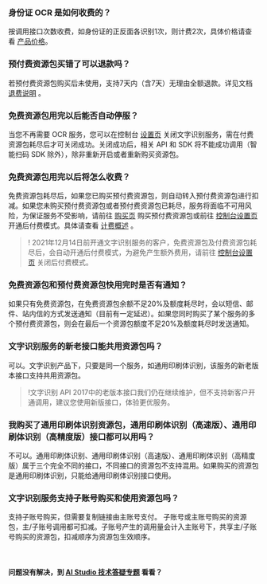### 身份证 OCR 是如何收费的？
按调用接口次数收费，如身份证的正反面各识别1次，则计费2次，具体价格请查看 [产品价格](https://cloud.tencent.com/document/product/866/17619#.E4.BA.A7.E5.93.81.E4.BB.B7.E6.A0.BC)。

### 预付费资源包买错了可以退款吗？
若预付费资源包购买后未使用，支持7天内（含7天）无理由全额退款。详见文档 [退费说明](https://cloud.tencent.com/document/product/866/30577) 。

### 免费资源包用完以后能否自动停服？
当您不再需要 OCR 服务，您可以在控制台 [设置页](https://console.cloud.tencent.com/ocr/v2/settings) 关闭文字识别服务，需在付费资源包耗尽后才可关闭成功。关闭成功后，相关 API 和 SDK 将不能成功调用（智能扫码 SDK 除外），除非重新开启或者重新购买资源包。

### 免费资源包用完以后将怎么收费？
免费资源包耗尽后，如果您已购买预付费资源包，则自动转入预付费资源包进行扣减。如果您未购买预付费资源包或者预付费资源包已耗尽，服务将面临不可用风险，为保证服务不受影响，请前往 [购买页](https://buy.cloud.tencent.com/iai_ocr) 购买预付费资源包或前往 [控制台设置页](https://console.cloud.tencent.com/ocr/settings) 开通后付费模式。具体请查看 [计费概述](https://cloud.tencent.com/document/product/866/17619) 。
>! 2021年12月14日前开通文字识别服务的客户，免费资源包及付费资源包耗尽后，会自动开通后付费模式，为避免产生额外费用，请前往 [控制台设置页](https://console.cloud.tencent.com/ocr/settings) 关闭后付费模式。

### 免费资源包和预付费资源包快用完时是否有通知？
如果只有免费资源包，在免费资源包余额不足20%及额度耗尽时，会以短信、邮件、站内信的方式发送通知（目前有一定延迟）。如果您同时购买了某个服务的多个预付费资源包，则会在最后一个资源包额度不足20%及额度耗尽时发送通知。

### 文字识别服务的新老接口能共用资源包吗？
可以。文字识别产品下，只要是同一个服务，如通用印刷体识别，该服务的新老版本接口支持共用资源包。
>!文字识别 API 2017中的老版本接口我们仍在继续维护，但不支持新客户开通调用，建议您使用新版接口，体验更优服务。

### 我购买了通用印刷体识别资源包，通用印刷体识别（高速版）、通用印刷体识别（高精度版）接口都可以用吗？
不可以。通用印刷体识别、通用印刷体识别（高速版）、通用印刷体识别（高精度版）属于三个完全不同的接口，不同接口的资源包不支持混用。如果购买的资源包是通用印刷体识别，只能给通用印刷体识别接口使用。

### 文字识别服务支持子账号购买和使用资源包吗？
支持子账号购买，但需要复制链接由主账号支付。
子账号或主账号购买的资源包，主/子账号调用都可扣减。子账号产生的调用量会计入主账号下，共享主/子账号购买的资源包，扣减顺序为资源包生效顺序。
<br>
<br>
<br>
<br>
**问题没有解决，到 [AI Studio 技术答疑专题](https://aistudio.cloud.tencent.com/faq) 看看？**
